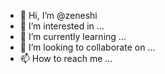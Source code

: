 - 👋 Hi, I’m @zeneshi
- 👀 I’m interested in ...
- 🌱 I’m currently learning ...
- 💞️ I’m looking to collaborate on ...
- 📫 How to reach me ...

<!---
zeneshi/zeneshi is a ✨ special ✨ repository because its `README.md` (this file) appears on your GitHub profile.
You can click the Preview link to take a look at your changes.
--->

